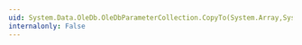 ```yaml
---
uid: System.Data.OleDb.OleDbParameterCollection.CopyTo(System.Array,System.Int32)
internalonly: False
---
```

